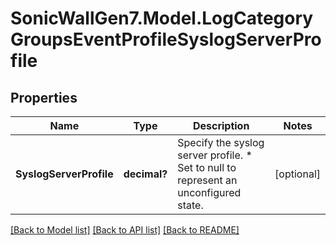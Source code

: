 # SonicWallGen7.Model.LogCategoryGroupsEventProfileSyslogServerProfile

## Properties

Name | Type | Description | Notes
------------ | ------------- | ------------- | -------------
**SyslogServerProfile** | **decimal?** | Specify the syslog server profile. * Set to null to represent an unconfigured state. | [optional] 

[[Back to Model list]](../README.md#documentation-for-models) [[Back to API list]](../README.md#documentation-for-api-endpoints) [[Back to README]](../README.md)

